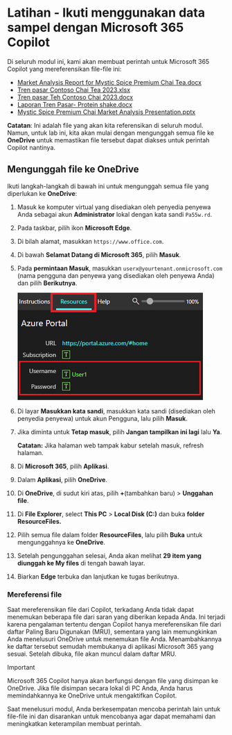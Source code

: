 # Latihan - Ikuti menggunakan data sampel dengan Microsoft 365 Copilot

Di seluruh modul ini, kami akan membuat perintah untuk Microsoft 365 Copilot yang mereferensikan file-file ini:

- [Market Analysis Report for Mystic Spice Premium Chai Tea.docx](https://go.microsoft.com/fwlink/?linkid=2268826)
- [Tren pasar Contoso Chai Tea 2023.xlsx](https://go.microsoft.com/fwlink/?linkid=2268822)
- [Tren pasar Teh Contoso Chai 2023.docx](https://go.microsoft.com/fwlink/?linkid=2269122)
- [Laporan Tren Pasar- Protein shake.docx](https://go.microsoft.com/fwlink/?linkid=2268827)
- [Mystic Spice Premium Chai Market Analysis Presentation.pptx](https://go.microsoft.com/fwlink/?linkid=2268768)

**Catatan**: Ini adalah file yang akan kita referensikan di seluruh modul. Namun, untuk lab ini, kita akan mulai dengan mengunggah semua file ke **OneDrive** untuk memastikan file tersebut dapat diakses untuk perintah Copilot nantinya.

## Mengunggah file ke OneDrive

Ikuti langkah-langkah di bawah ini untuk mengunggah semua file yang diperlukan ke **OneDrive**:

1. Masuk ke komputer virtual yang disediakan oleh penyedia penyewa Anda sebagai akun **Administrator** lokal dengan kata sandi `Pa55w.rd`.
2. Pada taskbar, pilih ikon **Microsoft Edge**.
3. Di bilah alamat, masukkan `https://www.office.com`.
4. Di bawah **Selamat Datang di Microsoft 365**, pilih **Masuk**.
5. Pada **permintaan Masuk**, masukkan `userx@yourtenant.onmicrosoft.com` (nama pengguna dan penyewa yang disediakan oleh penyewa Anda) dan pilih **Berikutnya**.

    [![Tangkap layar panel sumber daya dalam Skillable](../media/lab_resources_password.png)](../media/lab_resources_password.png#lightbox)

6. Di layar **Masukkan kata sandi**, masukkan kata sandi (disediakan oleh penyedia penyewa) untuk akun Pengguna, lalu pilih **Masuk**.
7. Jika diminta untuk **Tetap masuk**, pilih **Jangan tampilkan ini lagi** lalu **Ya**.

    **Catatan:** Jika halaman web tampak kabur setelah masuk, refresh halaman.

8. Di **Microsoft 365**, pilih **Aplikasi**.
9. Dalam **Aplikasi**, pilih **OneDrive**.
10. Di **OneDrive**, di sudut kiri atas, pilih **+**(tambahkan baru) > **Unggahan file**.
11. Di **File Explorer**, select **This PC** > **Local Disk (C:)** dan buka **folder ResourceFiles.**
12. Pilih semua file dalam folder **ResourceFiles**, lalu pilih **Buka** untuk mengunggahnya ke **OneDrive**.
13. Setelah pengunggahan selesai, Anda akan melihat **29 item yang diunggah ke My files** di tengah bawah layar.
14. Biarkan **Edge** terbuka dan lanjutkan ke tugas berikutnya.

### Mereferensi file

Saat mereferensikan file dari Copilot, terkadang Anda tidak dapat menemukan beberapa file dari saran yang diberikan kepada Anda. Ini terjadi karena pengalaman tertentu dengan Copilot hanya mereferensikan file dari daftar Paling Baru Digunakan (MRU), sementara yang lain memungkinkan Anda menelusuri OneDrive untuk menemukan file Anda. Menambahkannya ke daftar tersebut semudah membukanya di aplikasi Microsoft 365 yang sesuai.  Setelah dibuka, file akan muncul dalam daftar MRU.

> [!IMPORTANT]
> Microsoft 365 Copilot hanya akan berfungsi dengan file yang disimpan ke OneDrive. Jika file disimpan secara lokal di PC Anda, Anda harus memindahkannya ke OneDrive untuk mengaktifkan Copilot.

Saat menelusuri modul, Anda berkesempatan mencoba perintah lain untuk file-file ini dan disarankan untuk mencobanya agar dapat memahami dan meningkatkan keterampilan membuat perintah.
